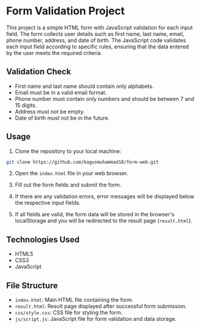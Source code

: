 # Form Validation Project

This project is a simple HTML form with JavaScript validation for each input field. The form collects user details such as first name, last name, email, phone number, address, and date of birth. The JavaScript code validates each input field according to specific rules, ensuring that the data entered by the user meets the required criteria.

## Validation Check

- First name and last name should contain only alphabets.
- Email must be in a valid email format.
- Phone number must contain only numbers and should be between 7 and 15 digits.
- Address must not be empty.
- Date of birth must not be in the future.

## Usage

1. Clone the repository to your local machine:

```bash
git clone https://github.com/bagusmuhammad18/form-web.git

```

2. Open the `index.html` file in your web browser.

3. Fill out the form fields and submit the form.

4. If there are any validation errors, error messages will be displayed below the respective input fields.

5. If all fields are valid, the form data will be stored in the browser's localStorage and you will be redirected to the result page (`result.html`).

## Technologies Used

- HTML5
- CSS3
- JavaScript

## File Structure

- `index.html`: Main HTML file containing the form.
- `result.html`: Result page displayed after successful form submission.
- `css/style.css`: CSS file for styling the form.
- `js/script.js`: JavaScript file for form validation and data storage.
